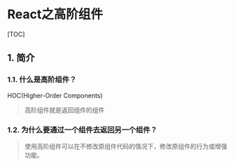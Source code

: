 # React之高阶组件

[TOC]

## 1. 简介

### 1.1. 什么是高阶组件？

HOC(Higher-Order Components)

> 高阶组件就是返回组件的组件

### 1.2. 为什么要通过一个组件去返回另一个组件？

> 使用高阶组件可以在不修改原组件代码的情况下，修改原组件的行为或增强功能。
